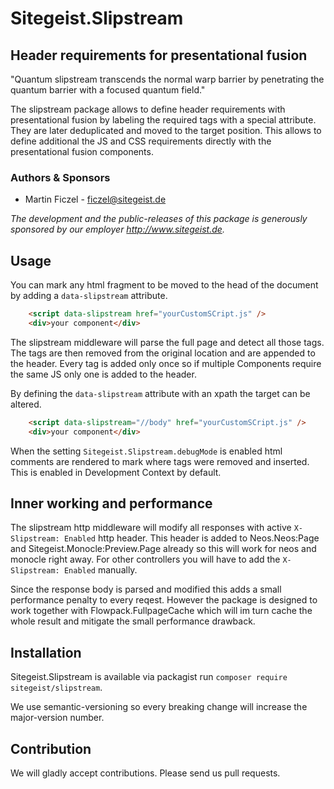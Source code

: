 # Sitegeist.Slipstream
## Header requirements for presentational fusion

"Quantum slipstream transcends the normal warp barrier by penetrating the quantum barrier with a focused quantum field."

The slipstream package allows to define header requirements with presentational fusion by labeling the required tags with a special attribute. They are later deduplicated and moved to the target position. This allows to define additional the JS and CSS requirements directly with the presentational fusion components. 

### Authors & Sponsors

* Martin Ficzel - ficzel@sitegeist.de

*The development and the public-releases of this package is generously sponsored
by our employer http://www.sitegeist.de.*

## Usage

You can mark any html fragment to be moved to the head of the document by 
adding a `data-slipstream` attribute.

```html
    <script data-slipstream href="yourCustomSCript.js" />
    <div>your component</div>
```

The slipstream middleware will parse the full page and detect all those tags. The tags are then removed from the original
location and are appended to the header. Every tag is added only once so if multiple Components require the same JS only one 
is added to the header.

By defining the `data-slipstream` attribute with an xpath the target can be altered. 

```html
    <script data-slipstream="//body" href="yourCustomSCript.js" />
    <div>your component</div>
```

When the setting `Sitegeist.Slipstream.debugMode` is enabled html comments are rendered to mark where tags were removed
and inserted. This is enabled in Development Context by default.

## Inner working and performance

The slipstream http middleware will modify all responses with active `X-Slipstream: Enabled` http header.
This header is added to Neos.Neos:Page and Sitegeist.Monocle:Preview.Page already so this will work for
neos and monocle right away. For other controllers you will have to add the `X-Slipstream: Enabled` manually.

Since the response body is parsed and modified this adds a small performance penalty to every reqest. However
the package is designed to work together with Flowpack.FullpageCache which will im turn cache the whole result 
and mitigate the small performance drawback. 

## Installation

Sitegeist.Slipstream is available via packagist run `composer require sitegeist/slipstream`.

We use semantic-versioning so every breaking change will increase the major-version number.

## Contribution

We will gladly accept contributions. Please send us pull requests.
